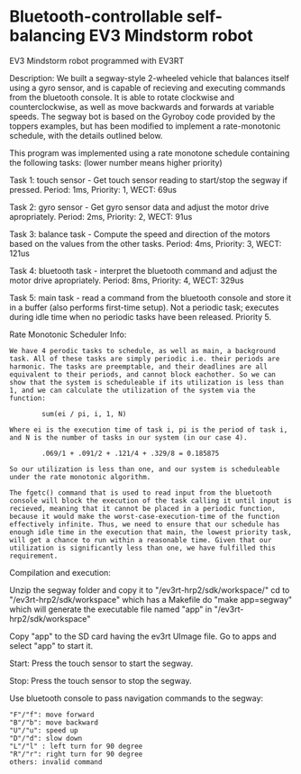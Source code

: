 # Bluetooth-controllable self-balancing EV3 Mindstorm robot
EV3 Mindstorm robot programmed with EV3RT

Description: We built a segway-style 2-wheeled vehicle that balances itself using a gyro sensor, and is capable of recieving and executing commands from the bluetooth console. It is able to rotate clockwise and counterclockwise, as well as move backwards and forwards at variable speeds. The segway bot is based on the Gyroboy code provided by the toppers examples, but has been modified to implement a rate-monotonic schedule, with the details outlined below.

This program was implemented using a rate monotone schedule containing the following tasks: (lower number means higher priority)

Task 1: touch sensor - Get touch sensor reading to start/stop the segway if pressed. Period: 1ms, Priority: 1, WECT: 69us

Task 2: gyro sensor - Get gyro sensor data and adjust the motor drive apropriately. Period: 2ms, Priority: 2, WECT: 91us

Task 3: balance task - Compute the speed and direction of the motors based on the values from the other tasks. Period: 4ms, Priority: 3, WECT: 121us

Task 4: bluetooth task - interpret the bluetooth command and adjust the motor drive apropriately. Period: 8ms, Priority: 4, WECT: 329us

Task 5: main task - read a command from the bluetooth console and store it in a buffer (also performs first-time setup). Not a periodic task; executes during idle time when no periodic tasks have been released. Priority 5.


Rate Monotonic Scheduler Info:

	We have 4 perodic tasks to schedule, as well as main, a background task. All of these tasks are simply periodic i.e. their periods are harmonic. The tasks are preemptable, and their deadlines are all equivalent to their periods, and cannot block eachother. So we can show that the system is scheduleable if its utilization is less than 1, and we can calculate the utilization of the system via the function:
		
			sum(ei / pi, i, 1, N)
			
	Where ei is the execution time of task i, pi is the period of task i, and N is the number of tasks in our system (in our case 4). 
	
			.069/1 + .091/2 + .121/4 + .329/8 = 0.185875
			
	So our utilization is less than one, and our system is scheduleable under the rate monotonic algorithm.
	
	The fgetc() command that is used to read input from the bluetooth console will block the execution of the task calling it until input is recieved, meaning that it cannot be placed in a periodic function, because it would make the worst-case-execution-time of the function effectively infinite. Thus, we need to ensure that our schedule has enough idle time in the execution that main, the lowest priority task, will get a chance to run within a reasonable time. Given that our utilization is significantly less than one, we have fulfilled this requirement.
	
	
Compilation and execution:

Unzip the segway folder and copy it to "/ev3rt-hrp2/sdk/workspace/"
cd to "/ev3rt-hrp2/sdk/workspace" which has a Makefile
do "make app=segway" which will generate the executable file named "app" in "/ev3rt-hrp2/sdk/workspace"

Copy "app" to the SD card having the ev3rt UImage file.
Go to apps and select "app" to start it.


Start:
Press the touch sensor to start the segway.

Stop:
Press the touch sensor to stop the segway.

Use bluetooth console to pass navigation commands to the segway:

    "F"/"f": move forward
    "B"/"b": move backward
    "U"/"u": speed up
    "D"/"d": slow down
    "L"/"l" : left turn for 90 degree
    "R"/"r": right turn for 90 degree
    others: invalid command 
